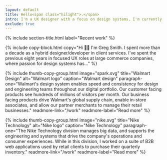 ```yaml
---
layout: default
title: Hello<span class="hilight">.</span>
intro: I'm a UX designer with a focus on design systems. I'm currently leading design system initiatives that scale across multiple B2C and B2B products.
exclude: true
---
```


{% include section-title.html label="Recent work" %}

{% include copy-block.html copy="Hi 👋🏼 I'm Greg Smith. I spent more than a decade as a hybrid designer/developer in client services. I've spent the previous eight years in focused UX roles at large commerce companies, where passion for design systems has..." %}

{%
include thumb-copy-group.html
image="spark.svg"
title="Walmart Design"
alt="Walmart logo"
caption="Walmart design"
paragraph-one="Walmart's design system enables speed and consistency for design and engineering teams throughout our digital portfolio. Our customer facing products see hundreds of millions of visitors per month. Our business facing products drive Walmart's global supply chain, enable in-store associates, and allow our partner merchants to manage their retail businesses."
readmore-link="/work"
readmore-label="Read more"
%}

{%
include thumb-copy-group.html
image="nike.svg"
title="Nike Technology"
alt="Nike logo"
caption="Nike Technology"
paragraph-one="The Nike Technology division manages big data, and supports the engineering and systems that drive the company's operations and consumer experiences. While in this division, I worked on a suite of B2B web applications used by retail clients to purchase their quarterly inventory."
readmore-link="/work"
readmore-label="Read more"
%}

